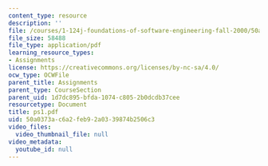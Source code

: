 ```yaml
---
content_type: resource
description: ''
file: /courses/1-124j-foundations-of-software-engineering-fall-2000/50a0373ac6a2feb92a0339874b2506c3_ps1.pdf
file_size: 58488
file_type: application/pdf
learning_resource_types:
- Assignments
license: https://creativecommons.org/licenses/by-nc-sa/4.0/
ocw_type: OCWFile
parent_title: Assignments
parent_type: CourseSection
parent_uid: 1d7dc895-bfda-1074-c805-2b0dcdb37cee
resourcetype: Document
title: ps1.pdf
uid: 50a0373a-c6a2-feb9-2a03-39874b2506c3
video_files:
  video_thumbnail_file: null
video_metadata:
  youtube_id: null
---
```

